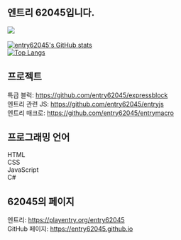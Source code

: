 ## 엔트리 62045입니다.
![](https://hits.seeyoufarm.com/api/count/incr/badge.svg?url=https%3A%2F%2Fgithub.com%2Fentry62045&count_bg=%2379C83D&title_bg=%23555555&icon=github.svg&icon_color=%23E7E7E7&title=visits&edge_flat=true)<br><br>
[![entry62045's GitHub stats](https://github-readme-stats.vercel.app/api?username=entry62045&show_icons=true&theme=gruvbox)](https://github.com/entry62045/github-readme-stats)<br>
[![Top Langs](https://github-readme-stats.vercel.app/api/top-langs/?username=entry62045&layout=compact)](https://github.com/entry62045/github-readme-stats)<br>

## 프로젝트
특급 블럭: https://github.com/entry62045/expressblock<br>
엔트리 관련 JS: https://github.com/entry62045/entryjs<br>
엔트리 매크로: https://github.com/entry62045/entrymacro

## 프로그래밍 언어
HTML<br>
CSS<br>
JavaScript<br>
C#

## 62045의 페이지
엔트리: https://playentry.org/entry62045<br>
GitHub 페이지: https://entry62045.github.io
